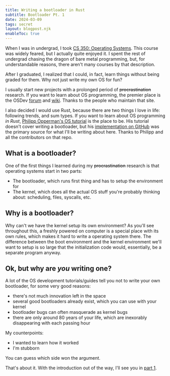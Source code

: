 ```yaml
---
title: Writing a bootloader in Rust
subtitle: Bootloader Pt. 1
date: 2024-03-09
tags: secret
layout: blogpost.njk
enableToc: true
---
```


When I was in undergrad, I took [CS 350: Operating Systems](https://student.cs.uwaterloo.ca/~cs350/W24/). This course was widely feared, but I actually quite enjoyed it. I spent the rest of undergrad chasing the dragon of bare metal programming, but, for understandable reasons, there aren't many courses by that description.

After I graduated, I realized that I could, in fact, learn things without being graded for them. Why not just write my own OS for fun?

I usually start new projects with a prolonged period of ~~procrastination~~ research. If you want to learn about OS programming, the premier place is the OSDev [forum](https://forum.osdev.org/) and [wiki](https://wiki.osdev.org/Expanded_Main_Page). Thanks to the people who maintain that site. 

I also decided I would use Rust, because there are two things I love in life: following trends, and sum types. If you want to learn about OS programming _in Rust_, [Philipp Opperman's OS tutorial](https://os.phil-opp.com/) is the place to be. His tutorial doesn't cover writing a bootloader, but his [implementation on GitHub](https://github.com/rust-osdev/bootloader) was the primary source for what I'll be writing about here. Thanks to Philipp and all the contributors on that repo.

## What is a bootloader?

One of the first things I learned during my ~~procrastination~~ research is that operating systems start in two parts:

- The bootloader, which runs first thing and has to setup the environment for
- The kernel, which does all the actual OS stuff you're probably thinking about: scheduling, files, syscalls, etc.

## Why is a bootloader?

Why can't we have the kernel setup its own environment? As you'll see throughout this, a freshly powered on computer is a special place with its own rules, which makes it hard to write a operating system there. The difference between the boot environment and the kernel environment we'll want to setup is so large that the initialization code would, essentially, be a separate program anyway. 

## Ok, but why are _you_ writing one?

A lot of the OS development tutorials/guides tell you not to write your own bootloader, for some very good reasons:
- there's not much innovation left in the space
- several good bootloaders already exist, which you can use with your kernel
- bootloader bugs can often masquerade as kernel bugs
- there are only around 80 years of your life, which are inexorably disappearing with each passing hour

My counterpoints:
- I wanted to learn how it worked
- I'm stubborn

You can guess which side won the argument.

That's about it. With the introduction out of the way, I'll see you in [part 1](/blog/protected/bootloader/part-1).
